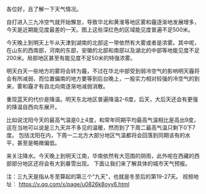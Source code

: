 各位好，且了解一下天气情况。

自打进入三九冷空气就开始懈怠，导致华北和黄淮等地区雾和霾逐渐地发展增多，今天是近期能见度最差的一天。图上这些深红色的区域能见度普遍不足500米。

今天晚上到明天上午从天津到湖南的北部这一带依然有大雾或者是浓雾。其中呢，在山东的西南部，河南的东部，安徽的北部和南部以及湖北的中部等地能见度不足200米。局部地区甚至有能见度不足50米的特强浓雾。

明天白天一些地方的雾将会转为霾，不过在华北中部受到弱冷空气的影响明天霾将会有所减弱，而位置偏南的地方要等到后台晚上，一股实力相对较强的冷空气的到来，雾和霾才有自北向南逐渐地减弱消散。

重现蓝天的代价是降温。明天东北地区普遍降温2-6度，后天，大后天还会有更强的降温自西向东展开。

比如说沈阳今天的最高气温是0上4度，和常年同期平均最高气温相比是高出9度，这在当地可以说是三九天并不多见的温暖，然而到了下周二最高气温只剩下0下7度。 包括沈阳在内，下周一二北方大部分地区气温都将会回落到同期该有的水平，甚至是略微偏低。

来关注降水。今天晚上到明天江南，华南依然有大范围的阴雨，此外呢在西藏的西部部分地区还将会有大到暴雪出现。
下面让我们来了解具体的城市天气预报。

注：三九天是指从冬至算起的第三个"九天"，也就是冬至后的第19-27天。
视频地址： https://v.qq.com/x/page/u0826k8oyy6.html
